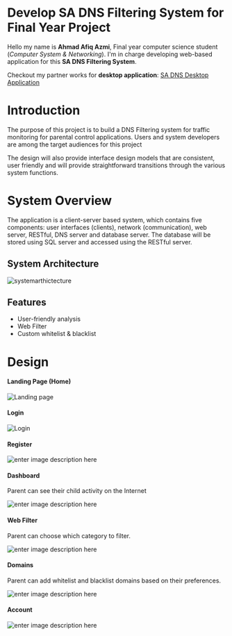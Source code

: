 # Develop SA DNS Filtering System for Final Year Project

Hello my name is **Ahmad Afiq Azmi**, Final year computer science student (*Computer System & Networking*). I'm in charge developing web-based application for this **SA DNS Filtering System**.

Checkout my partner works for **desktop application**: [SA DNS Desktop Application](https://github.com/cfone98/SA-DNS-Desktop)

# Introduction

The purpose of this project is to build a DNS Filtering system for traffic monitoring for parental control applications. Users and system developers are among the target audiences for this project

The design will also provide interface design models that are consistent, user friendly and will provide straightforward transitions through the various system functions.

# System Overview
The application is a client-server based system, which contains five components: user interfaces (clients), network (communication), web server, RESTful, DNS server and database server. The database will be stored using SQL server and accessed using the RESTful server.

## System Architecture
![systemarthictecture](https://i.imgur.com/WupNWuO.png)

## Features

 - User-friendly analysis
 - Web Filter
 - Custom whitelist & blacklist
 
# Design
####  Landing Page (Home)
![Landing page](https://i.imgur.com/B9Q5Ji8.jpg)

####  Login
![Login](https://i.imgur.com/vQLd9L9.jpg)
 
####  Register
![enter image description here](https://i.imgur.com/EWsBEVu.jpg)
####  Dashboard
Parent can see their child activity on the Internet

![enter image description here](https://i.imgur.com/0ia2EDs.jpg)

####  Web Filter
Parent can choose which category to filter.

![enter image description here](https://i.imgur.com/BV7a8YK.jpg)
####  Domains
Parent can add whitelist and blacklist domains based on their preferences.

![enter image description here](https://i.imgur.com/7RHbRfA.jpg)
####  Account
![enter image description here](https://i.imgur.com/j9PKCfn.jpg)
